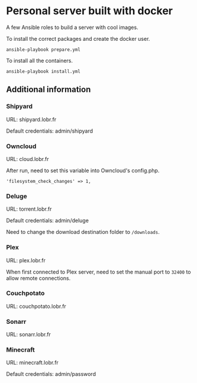 # Personal server built with docker

A few Ansible roles to build a server with cool images.

To install the correct packages and create the docker user.

    ansible-playbook prepare.yml

To install all the containers.

    ansible-playbook install.yml

## Additional information

### Shipyard

URL: shipyard.lobr.fr

Default credentials: admin/shipyard

### Owncloud

URL: cloud.lobr.fr

After run, need to set this variable into Owncloud's config.php.

    'filesystem_check_changes' => 1,

### Deluge

URL: torrent.lobr.fr

Default credentials: admin/deluge

Need to change the download destination folder to `/downloads`.

### Plex

URL: plex.lobr.fr

When first connected to Plex server, need to set the manual port to `32400` to allow remote connections.

### Couchpotato

URL: couchpotato.lobr.fr

### Sonarr

URL: sonarr.lobr.fr

### Minecraft

URL: minecraft.lobr.fr

Default credentials: admin/password